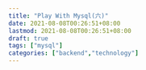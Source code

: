 ```yaml
---
title: "Play With Mysql(六)"
date: 2021-08-08T00:26:51+08:00
lastmod: 2021-08-08T00:26:51+08:00
draft: true
tags: ["mysql"]
categories: ["backend","technology"]
---
```

